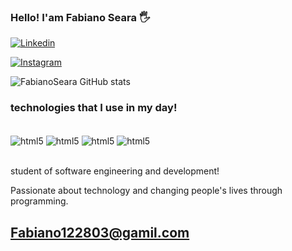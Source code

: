 ### Hello! I'am Fabiano Seara 🖐️

[![Linkedin](https://img.shields.io/badge/LinkedIn-0077B5?style=for-the-badge&logo=linkedin&logoColor=white)](https://www.linkedin.com/in/fabiano-de-paula-se%C3%A1ra-074892239/)

[![Instagram](https://img.shields.io/badge/Instagram-E4405F?style=for-the-badge&logo=instagram&logoColor=white)](https://www.instagram.com/fbianodepaulaseara)


![FabianoSeara GitHub stats](https://github-readme-stats.vercel.app/api?username=FabianoSeara&show_icons=true&theme=tokyonight)<br>




### technologies that I use in my day!

<div style="display: inline_block"><br/>
<img align="center" alt="html5" src="https://img.shields.io/badge/HTML5-E34F26?style=for-the-badge&logo=html5&logoColor=white" />
<img align="center" alt="html5" src="https://img.shields.io/badge/JavaScript-323330?style=for-the-badge&logo=javascript&logoColor=F7DF1E" />
<img align="center" alt="html5" src="https://img.shields.io/badge/Node.js-43853D?style=for-the-badge&logo=node.js&logoColor=white" />
<img align="center" alt="html5" src="https://img.shields.io/badge/CSS3-1572B6?style=for-the-badge&logo=css3&logoColor=white" />
</div><br>


student of software engineering and development!


Passionate about technology and changing people's lives through programming.


## Fabiano122803@gamil.com
